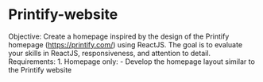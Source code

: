 # Printify-website
Objective: Create a homepage inspired by the design of the Printify homepage (https://printify.com/) using ReactJS. The goal is to evaluate your skills in ReactJS, responsiveness, and attention to detail.  Requirements: 1. Homepage only:    - Develop the homepage layout similar to the Printify website 
